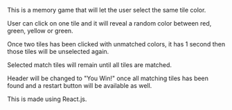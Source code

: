 This is a memory game that will let the user select the same tile color. 

User can click on one tile and it will reveal a random color between red, green, yellow or green. 

Once two tiles has been clicked with unmatched colors, it has 1 second then those tiles will be unselected again. 

Selected match tiles will remain until all tiles are matched. 

Header will be changed to "You Win!" once all matching tiles has been found and a restart button will be available as well.

This is made using React.js.